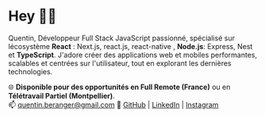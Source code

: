 #  Hey 👋😄

Quentin, Développeur Full Stack JavaScript passionné, spécialisé sur lécosystème **React** : Next.js, react.js, react-native , **Node.js**: Express, Nest et **TypeScript**.
J'adore créer des applications web et mobiles performantes, scalables et centrées sur l'utilisateur, tout en explorant les dernières technologies.

🌐 **Disponible pour des opportunités en Full Remote (France)** ou en **Télétravail Partiel (Montpellier)**.  
📫 [quentin.beranger@gmail.com](mailto:quentin.beranger@gmail.com) 
🔗 [GitHub](https://github.com/quentingit/) | [LinkedIn](https://www.linkedin.com/in/quentinberanger/) | [Instagram](https://www.instagram.com/reflet_reveur/)
